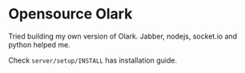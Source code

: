 Opensource Olark
================

Tried building my own version of Olark. Jabber, nodejs, socket.io and python helped me.

Check `server/setup/INSTALL` has installation guide.
